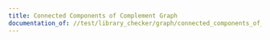 ```yaml
---
title: Connected Components of Complement Graph
documentation_of: //test/library_checker/graph/connected_components_of_complement_graph.test.py
---
```


